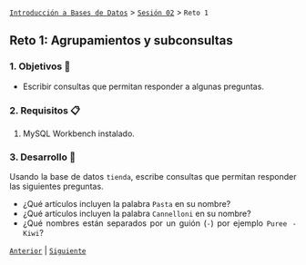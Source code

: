 [`Introducción a Bases de Datos`](../../Readme.md) > [`Sesión 02`](../Readme.md) > `Reto 1`
	
## Reto 1: Agrupamientos y subconsultas

<div style="text-align: justify;">

### 1. Objetivos :dart:

- Escribir consultas que permitan responder a algunas preguntas.

### 2. Requisitos :clipboard:

1. MySQL Workbench instalado.

### 3. Desarrollo :rocket:

Usando la base de datos `tienda`, escribe consultas que permitan responder las siguientes preguntas.

- ¿Qué artículos incluyen la palabra `Pasta` en su nombre?
- ¿Qué artículos incluyen la palabra `Cannelloni` en su nombre?
- ¿Qué nombres están separados por un guión (`-`) por ejemplo `Puree - Kiwi`?

[`Anterior`](../Ejemplo-01/Readme.md) | [`Siguiente`](../Readme.md#funciones-de-agrupamiento)   


</div>
